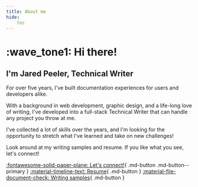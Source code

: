 ```yaml
---
title: About me
hide:
    toc
---
```


# :wave_tone1: Hi there!

## I'm Jared Peeler, Technical Writer

For over five years, I've built documentation experiences for users and developers alike. 

With a background in web development, graphic design, and a life-long love of writing, I've  developed into a full-stack Technical Writer that can handle any project you throw at me. 

I've collected a lot of skills over the years, and I'm looking for the opportunity to stretch what I've learned and take on new challenges!

Look around at my writing samples and resume. If you like what you see, let's connect!

[:fontawesome-solid-paper-plane: Let's connect!](mailto:jaredpeeler@gmail.com){ .md-button .md-button--primary } [:material-timeline-text: Resume](resume){ .md-button } [:material-file-document-check: Writing samples](writing-samples/api-guide/){ .md-button }
